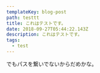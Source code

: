 ```yaml
---
templateKey: blog-post
path: testtt
title: これはテストです。
date: 2018-09-27T05:44:22.143Z
description: これはテストです。
tags:
  - test
---
```

でもパスを繋いでないからだめかな。
